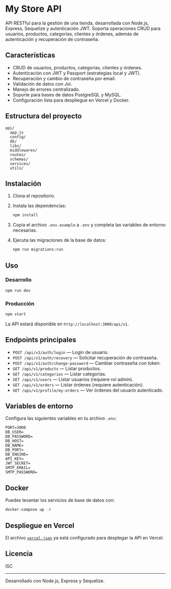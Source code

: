 # My Store API

API RESTful para la gestión de una tienda, desarrollada con Node.js, Express, Sequelize y autenticación JWT. Soporta operaciones CRUD para usuarios, productos, categorías, clientes y órdenes, además de autenticación y recuperación de contraseña.

## Características

- CRUD de usuarios, productos, categorías, clientes y órdenes.
- Autenticación con JWT y Passport (estrategias local y JWT).
- Recuperación y cambio de contraseña por email.
- Validación de datos con Joi.
- Manejo de errores centralizado.
- Soporte para bases de datos PostgreSQL y MySQL.
- Configuración lista para despliegue en Vercel y Docker.

## Estructura del proyecto

```
api/
  app.js
  config/
  db/
  libs/
  middlewares/
  routes/
  schemas/
  services/
  utils/
```

## Instalación

1. Clona el repositorio.
2. Instala las dependencias:

   ```sh
   npm install
   ```

3. Copia el archivo `.env.example` a `.env` y completa las variables de entorno necesarias.

4. Ejecuta las migraciones de la base de datos:

   ```sh
   npm run migrations:run
   ```

## Uso

### Desarrollo

```sh
npm run dev
```

### Producción

```sh
npm start
```

La API estará disponible en `http://localhost:3000/api/v1`.

## Endpoints principales

- `POST /api/v1/auth/login` — Login de usuario.
- `POST /api/v1/auth/recovery` — Solicitar recuperación de contraseña.
- `POST /api/v1/auth/change-password` — Cambiar contraseña con token.
- `GET /api/v1/products` — Listar productos.
- `GET /api/v1/categories` — Listar categorías.
- `GET /api/v1/users` — Listar usuarios (requiere rol admin).
- `GET /api/v1/orders` — Listar órdenes (requiere autenticación).
- `GET /api/v1/profile/my-orders` — Ver órdenes del usuario autenticado.

## Variables de entorno

Configura las siguientes variables en tu archivo `.env`:

```
PORT=3000
DB_USER=
DB_PASSWORD=
DB_HOST=
DB_NAME=
DB_PORT=
DB_ENGINE=
API_KEY=
JWT_SECRET=
SMTP_EMAIL=
SMTP_PASSWORD=
```

## Docker

Puedes levantar los servicios de base de datos con:

```sh
docker-compose up -d
```

## Despliegue en Vercel

El archivo [`vercel.json`](vercel.json) ya está configurado para desplegar la API en Vercel.

## Licencia

ISC

---

Desarrollado con Node.js, Express y Sequelize.
